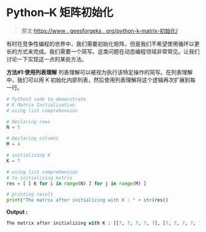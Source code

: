 # Python–K 矩阵初始化

> 原文:[https://www . geesforgeks . org/python-k-matrix-初始化/](https://www.geeksforgeeks.org/python-k-matrix-initialization/)

有时在竞争性编程的世界中，我们需要初始化矩阵，但是我们不希望使用循环以更长的方式来完成。我们需要一个简写。这类问题在动态编程领域非常常见。让我们讨论一下实现这一点的某些方法。

**方法#1:使用列表理解**
列表理解可以被视为执行该特定操作的简写。在列表理解中，我们可以用 K 初始化内部列表，然后使用列表理解将这个逻辑再次扩展到每一行。

```py
# Python3 code to demonstrate 
# K Matrix Initialization 
# using list comprehension

# Declaring rows
N = 5

# Declaring columns
M = 4

# initializing K 
K = 7

# using list comprehension 
# to initializing matrix
res = [ [ K for i in range(N) ] for j in range(M) ]

# printing result 
print("The matrix after initializing with K : " + str(res))
```

**Output :**

```py
The matrix after initializing with K : [[7, 7, 7, 7, 7], [7, 7, 7, 7, 7], [7, 7, 7, 7, 7], [7, 7, 7, 7, 7]]

```